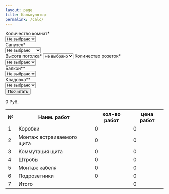 ```yaml
---
layout: page
title: Калькулятор
permalink: /calc/
---
```

<div class="calc advanced">
  <div class="col1">
 	<lable for="room" class="lable_name">Количество комнат*</lable>
	<br>
	<select class="room" required>
	  <option value="0">Не выбрано</option>
	  <option value="1">1 комната</option>
	  <option value="2">2 комнаты</option>
	  <option value="3">3 комнаты</option>
	  <option value="4">4 комнаты</option>
	</select>
	<br>
	<label for="bathroom" class="lable_name">Санузел*</label>
	<br>
	<select class="bathroom" required>
	  <option value="0">Не выбрано</option>
	  <option value="1">Совмещенный</option>
	  <option value="2">Раздельный</option>		
	</select>
	<br>
	<label for="ceiling_height" class="lable_name">Высота потолка*</label>
	<select class="ceiling_height" required>
	  <option value="0">Не выбрано</option>
	  <option value="250">2,5 метра</option>
	  <option value="300">3 метра</option>
	</select>
	<label for="socket" class="lable_name">Количество розеток*</label>
	<br>
	<select class="socket" required>
	  <option value="0">Не выбрано</option>
	  <option value="10">10</option>
	  <option value="11">11</option>
	  <option value="12">12</option>
	  <option value="13">13</option>
	  <option value="14">14</option>
	  <option value="15">15</option>
	  <option value="16">16</option>
	  <option value="17">17</option>
	  <option value="18">18</option>
	  <option value="19">19</option>
	  <option value="20">20</option>
	  <option value="21">21</option>
	  <option value="22">22</option>
	  <option value="23">23</option>
	  <option value="24">24</option>
	  <option value="25">25</option>
	  <option value="26">26</option>
	  <option value="27">27</option>
	  <option value="28">28</option>
	  <option value="29">29</option>
	  <option value="30">30</option>
	  <option value="31">31</option>
	  <option value="32">32</option>
	  <option value="33">33</option>
	  <option value="34">34</option>
	  <option value="35">35</option>
	  <option value="36">36</option>
	  <option value="37">37</option>
	  <option value="38">38</option>
	  <option value="39">39</option>
	  <option value="40">40</option>
	  <option value="41">41</option>
	  <option value="42">42</option>
	  <option value="43">43</option>
	  <option value="44">44</option>
	  <option value="45">45</option>
	  <option value="46">46</option>
	  <option value="47">47</option>
	  <option value="48">48</option>
	  <option value="49">49</option>
	  <option value="50">50</option>
	  <option value="51">51</option>
	  <option value="52">52</option>
	  <option value="53">53</option>
	  <option value="54">54</option>
	  <option value="55">55</option>
	  <option value="56">56</option>
	  <option value="57">57</option>
	  <option value="58">58</option>
	  <option value="59">59</option>
	  <option value="60">60</option>
	</select>
  </div>
<div class="col2">
    <label for="balcony" class="lable_name">Балкон**</label>
    <br>
  	<select class="balcony">
  	  <option value="0">Не выбрано</option>
	  <option value="1">1</option>
	  <option value="2">2</option>		
	</select>
	<br>
	<label for="lumber_room" class="lable_name">Кладовка**</label>
	<br>
	<select class="lumber_room">
	  <option value="0">Не выбрано</option>
	  <option value="1">1</option>
	  <option value="2">2</option>		
	</select>
	<br>
  </div>
<div class="col3">
  <input id="advanced_result" type="button" value="Посчитать">
  <p class="price">
    <span id="final_price_advanced">0</span>
    Руб.
  </p>
</div>
<div class="res calc">
  <table>
	<tr class="tablehead">
      <th>№</th><th>Наим. работ</th><th>кол-во работ</th><th>цена работ</th>
	</tr>
	<tr>
	  <td class="">1</td>
	  <td class="">Коробки</td>
	  <td class="electrical_box">0</td>
	  <td class="electrical_box_price">0</td>
	</tr>
	<tr>
	  <td class="">2</td>
	  <td class="">Монтаж встраиваемого щита</td>
	  <td class="electrical_board">0</td>
	  <td class="electrical_board_price">0</td>
	</tr>
	<tr>
	  <td class="">3</td>
	  <td class="">Коммутация щита</td>
	  <td class="cutout">0</td>
	  <td class="commutation_electrical_board_price">0</td>
	</tr>
	<tr>
	  <td class="">4</td>
	  <td class="">Штробы</td>
	  <td class="electrical_chases_length">0</td>
	  <td class="electrical_chases_price">0</td>
	</tr>
	<tr>
	  <td class="">5</td>
	  <td class="">Монтаж кабеля</td>
	  <td class="wires">0</td>
	  <td class="wires_price">0</td>
	</tr>
	<tr>
	  <td class="">6</td>
	  <td class="">Подрозетники</td>
	  <td class="point">0</td>
	  <td class="point_price">0</td>
	</tr>
	<tr class="tablehead">
	  <td class="">7</td>
	  <td class="tablehead">Итого</td>
	  <td class=""></td>
	  <td class="tablehead" id="final_price_advanced">0</td>
	</tr>
  </table>
</div>

